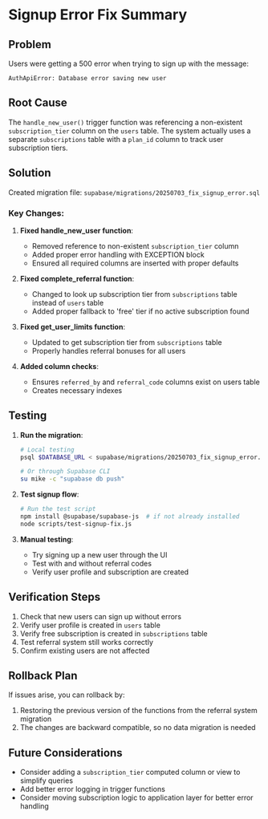 # Signup Error Fix Summary

## Problem
Users were getting a 500 error when trying to sign up with the message:
```
AuthApiError: Database error saving new user
```

## Root Cause
The `handle_new_user()` trigger function was referencing a non-existent `subscription_tier` column on the `users` table. The system actually uses a separate `subscriptions` table with a `plan_id` column to track user subscription tiers.

## Solution
Created migration file: `supabase/migrations/20250703_fix_signup_error.sql`

### Key Changes:
1. **Fixed handle_new_user function**:
   - Removed reference to non-existent `subscription_tier` column
   - Added proper error handling with EXCEPTION block
   - Ensured all required columns are inserted with proper defaults

2. **Fixed complete_referral function**:
   - Changed to look up subscription tier from `subscriptions` table instead of `users` table
   - Added proper fallback to 'free' tier if no active subscription found

3. **Fixed get_user_limits function**:
   - Updated to get subscription tier from `subscriptions` table
   - Properly handles referral bonuses for all users

4. **Added column checks**:
   - Ensures `referred_by` and `referral_code` columns exist on users table
   - Creates necessary indexes

## Testing
1. **Run the migration**:
   ```bash
   # Local testing
   psql $DATABASE_URL < supabase/migrations/20250703_fix_signup_error.sql
   
   # Or through Supabase CLI
   su mike -c "supabase db push"
   ```

2. **Test signup flow**:
   ```bash
   # Run the test script
   npm install @supabase/supabase-js  # if not already installed
   node scripts/test-signup-fix.js
   ```

3. **Manual testing**:
   - Try signing up a new user through the UI
   - Test with and without referral codes
   - Verify user profile and subscription are created

## Verification Steps
1. Check that new users can sign up without errors
2. Verify user profile is created in `users` table
3. Verify free subscription is created in `subscriptions` table
4. Test referral system still works correctly
5. Confirm existing users are not affected

## Rollback Plan
If issues arise, you can rollback by:
1. Restoring the previous version of the functions from the referral system migration
2. The changes are backward compatible, so no data migration is needed

## Future Considerations
- Consider adding a `subscription_tier` computed column or view to simplify queries
- Add better error logging in trigger functions
- Consider moving subscription logic to application layer for better error handling